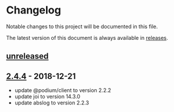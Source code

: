# Changelog

Notable changes to this project will be documented in this file.

The latest version of this document is always available in [releases][releases-url].

## [unreleased]

## [2.4.4] - 2018-12-21

-   update @podium/client to version 2.2.2
-   update joi to version 14.3.0
-   update abslog to version 2.2.3

[unreleased]: https://github.schibsted.io/Podium/layout/compare/v2.4.4...HEAD
[2.4.4]: https://github.schibsted.io/Podium/layout/compare/v2.4.3...v2.4.4
[releases-url]: https://github.schibsted.io/Podium/layout/blob/master/CHANGELOG.md
